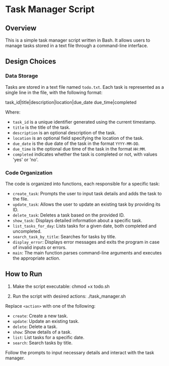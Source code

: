 # Task Manager Script

## Overview

This is a simple task manager script written in Bash. It allows users to manage tasks stored in a text file through a command-line interface.

## Design Choices

### Data Storage

Tasks are stored in a text file named `todo.txt`. Each task is represented as a single line in the file, with the following format:

task_id|title|description|location|due_date due_time|completed


Where:
- `task_id` is a unique identifier generated using the current timestamp.
- `title` is the title of the task.
- `description` is an optional description of the task.
- `location` is an optional field specifying the location of the task.
- `due_date` is the due date of the task in the format `YYYY-MM-DD`.
- `due_time` is the optional due time of the task in the format `HH:MM`.
- `completed` indicates whether the task is completed or not, with values 'yes' or 'no'.

### Code Organization

The code is organized into functions, each responsible for a specific task:
- `create_task`: Prompts the user to input task details and adds the task to the file.
- `update_task`: Allows the user to update an existing task by providing its ID.
- `delete_task`: Deletes a task based on the provided ID.
- `show_task`: Displays detailed information about a specific task.
- `list_tasks_for_day`: Lists tasks for a given date, both completed and uncompleted.
- `search_task_by_title`: Searches for tasks by title.
- `display_error`: Displays error messages and exits the program in case of invalid inputs or errors.
- `main`: The main function parses command-line arguments and executes the appropriate action.

## How to Run
1. Make the script executable:
chmod +x todo.sh

2. Run the script with desired actions:
./task_manager.sh <action>

Replace `<action>` with one of the following:
- `create`: Create a new task.
- `update`: Update an existing task.
- `delete`: Delete a task.
- `show`: Show details of a task.
- `list`: List tasks for a specific date.
- `search`: Search tasks by title.

Follow the prompts to input necessary details and interact with the task manager.
